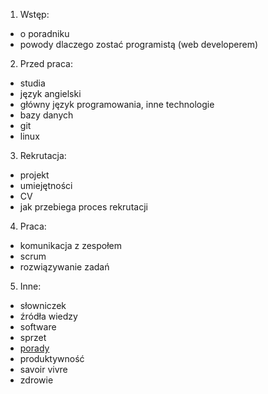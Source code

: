 1. Wstęp:
 - o poradniku
 - powody dlaczego zostać programistą (web developerem)

2. Przed praca:
 - studia
 - język angielski
 - główny język programowania, inne technologie
 - bazy danych
 - git
 - linux

3. Rekrutacja:
 - projekt
 - umiejętności
 - CV
 - jak przebiega proces rekrutacji

4. Praca:
 - komunikacja z zespołem
 - scrum
 - rozwiązywanie zadań

5. Inne:
 - słowniczek
 - źródła wiedzy
 - software
 - sprzet
 - [porady](blob/master/inne/porady.md)
 - produktywność
 - savoir vivre
 - zdrowie
